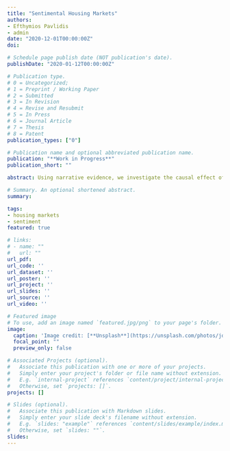 ```yaml
---
title: "Sentimental Housing Markets"
authors:
- Efthymios Pavlidis
- admin
date: "2020-12-01T00:00:00Z"
doi:

# Schedule page publish date (NOT publication's date).
publishDate: "2020-01-12T00:00:00Z"

# Publication type.
# 0 = Uncategorized; 
# 1 = Preprint / Working Paper 
# 2 = Submitted
# 3 = In Revision
# 4 = Revise and Resubmit
# 5 = In Press
# 6 = Journal Article
# 7 = Thesis 
# 8 = Patent
publication_types: ["0"]

# Publication name and optional abbreviated publication name.
publication: "**Work in Progress**"
publication_short: ""

abstract: Using narrative evidence, we investigate the causal effect of consumer confidenceon the housing market dynamics. We adopt an external instrument approach thatis using mass fatalities to identify exogenous variations in consumer confidence. Wefind that adverse sentiment shocks can negatively affect housing demand with astrong and prolonged reduction of house prices and new houses sold. The deteriora-tion of sentiments worsens homeownership conditions, causes a response of monetarypolicy, and exacerbates real consumption spending. In a counterfactual experiment,we assess the importance of the housing market by restricting the response of thehousing market variables to sentiment shock to be zero. The housing market canpropagate the effect of the sentiment shock to the rest of the economy. The effectbecomes particularly evident on longer horizons, specifically after one year, wherethe deviation from the unrestricted model becomes substantial.

# Summary. An optional shortened abstract.
summary: 

tags:
- housing markets
- sentiment
featured: true

# links:
# - name: ""
#   url: ""
url_pdf:
url_code: ''
url_dataset: ''
url_poster: ''
url_project: ''
url_slides: ''
url_source: ''
url_video: ''

# Featured image
# To use, add an image named `featured.jpg/png` to your page's folder. 
image:
  caption: 'Image credit: [**Unsplash**](https://unsplash.com/photos/jdD8gXaTZsc)'
  focal_point: ""
  preview_only: false

# Associated Projects (optional).
#   Associate this publication with one or more of your projects.
#   Simply enter your project's folder or file name without extension.
#   E.g. `internal-project` references `content/project/internal-project/index.md`.
#   Otherwise, set `projects: []`.
projects: []

# Slides (optional).
#   Associate this publication with Markdown slides.
#   Simply enter your slide deck's filename without extension.
#   E.g. `slides: "example"` references `content/slides/example/index.md`.
#   Otherwise, set `slides: ""`.
slides: 
---
```





<!-- {{% alert note %}}
Click the *Cite* button above to demo the feature to enable visitors to import publication metadata into their reference management software.
{{% /alert %}}

{{% alert note %}}
Click the *Slides* button above to demo Academic's Markdown slides feature.
{{% /alert %}}

Supplementary notes can be added here, including [code and math](https://sourcethemes.com/academic/docs/writing-markdown-latex/). --!>

